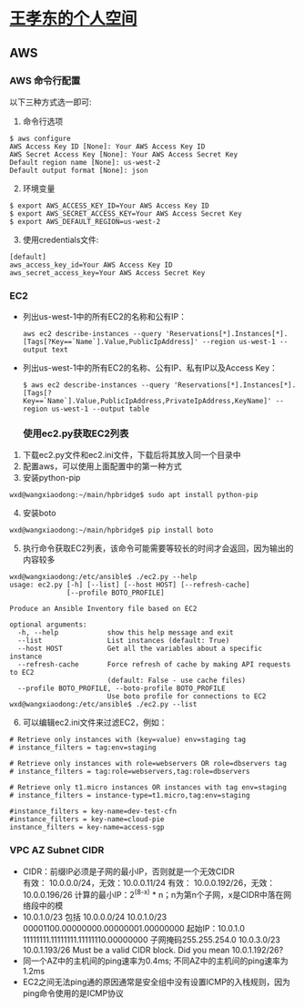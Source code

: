 # [王孝东的个人空间](https://scm-git.github.io/)
## AWS
### AWS 命令行配置
  以下三种方式选一即可:
1. 命令行选项  
  ```
  $ aws configure
  AWS Access Key ID [None]: Your AWS Access Key ID
  AWS Secret Access Key [None]: Your AWS Access Secret Key
  Default region name [None]: us-west-2
  Default output format [None]: json
  ```
2. 环境变量  
  ```
  $ export AWS_ACCESS_KEY_ID=Your AWS Access Key ID
  $ export AWS_SECRET_ACCESS_KEY=Your AWS Access Secret Key
  $ export AWS_DEFAULT_REGION=us-west-2
  ```
3. 使用credentials文件:
  ```
  [default]
  aws_access_key_id=Your AWS Access Key ID
  aws_secret_access_key=Your AWS Access Secret Key
  ```

### EC2
* 列出us-west-1中的所有EC2的名称和公有IP：
  ```
  aws ec2 describe-instances --query 'Reservations[*].Instances[*].[Tags[?Key==`Name`].Value,PublicIpAddress]' --region us-west-1 --output text
  ```
* 列出us-west-1中的所有EC2的名称、公有IP、私有IP以及Access Key：
  ```
  $ aws ec2 describe-instances --query 'Reservations[*].Instances[*].[Tags[?Key==`Name`].Value,PublicIpAddress,PrivateIpAddress,KeyName]' --region us-west-1 --output table
  ```
  
  ### 使用ec2.py获取EC2列表
1. 下载ec2.py文件和ec2.ini文件，下载后将其放入同一个目录中
2. 配置aws，可以使用上面配置中的第一种方式
3. 安装python-pip
  
  ```
  wxd@wangxiaodong:~/main/hpbridge$ sudo apt install python-pip
  ```
  
4. 安装boto

  ```
  wxd@wangxiaodong:~/main/hpbridge$ pip install boto
  ```
  
5. 执行命令获取EC2列表，该命令可能需要等较长的时间才会返回，因为输出的内容较多
  
  ```
  wxd@wangxiaodong:/etc/ansible$ ./ec2.py --help
  usage: ec2.py [-h] [--list] [--host HOST] [--refresh-cache]
                [--profile BOTO_PROFILE]
  
  Produce an Ansible Inventory file based on EC2
  
  optional arguments:
    -h, --help            show this help message and exit
    --list                List instances (default: True)
    --host HOST           Get all the variables about a specific instance
    --refresh-cache       Force refresh of cache by making API requests to EC2
                          (default: False - use cache files)
    --profile BOTO_PROFILE, --boto-profile BOTO_PROFILE
                          Use boto profile for connections to EC2
  wxd@wangxiaodong:/etc/ansible$ ./ec2.py --list
  ```
  
6. 可以编辑ec2.ini文件来过滤EC2，例如：
  ```
  # Retrieve only instances with (key=value) env=staging tag
  # instance_filters = tag:env=staging
  
  # Retrieve only instances with role=webservers OR role=dbservers tag
  # instance_filters = tag:role=webservers,tag:role=dbservers
  
  # Retrieve only t1.micro instances OR instances with tag env=staging
  # instance_filters = instance-type=t1.micro,tag:env=staging
  
  #instance_filters = key-name=dev-test-cfn
  #instance_filters = key-name=cloud-pie
  instance_filters = key-name=access-sgp
  ```
  
### VPC AZ Subnet CIDR
* CIDR：前缀IP必须是子网的最小IP，否则就是一个无效CIDR  
  有效： 10.0.0.0/24，无效：10.0.0.11/24
  有效： 10.0.0.192/26，无效：10.0.0.196/26
  计算的最小IP：2<sup>(8-x)</sup> * n；n为第n个子网，x是CIDR中落在网络段中的模
* 10.0.1.0/23 包括 10.0.0.0/24
  10.0.1.0/23
  00001100.00000000.00000001.00000000 起始IP：10.0.1.0
  11111111.11111111.11111110.00000000 子网掩码255.255.254.0
  10.0.3.0/23 
  10.0.1.193/26
  Must be a valid CIDR block. Did you mean 10.0.1.192/26?
* 同一个AZ中的主机间的ping速率为0.4ms; 不同AZ中的主机间的ping速率为1.2ms
* EC2之间无法ping通的原因通常是安全组中没有设置ICMP的入栈规则，因为ping命令使用的是ICMP协议
  

